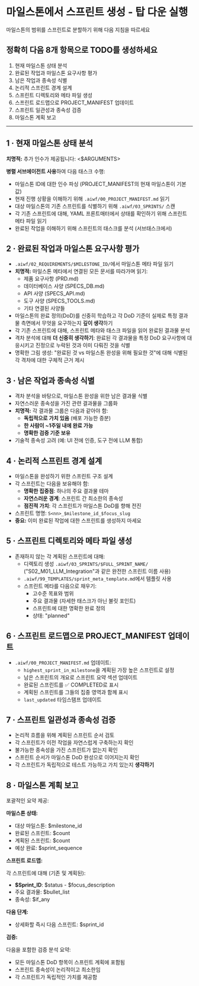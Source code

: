 # 마일스톤에서 스프린트 생성 - 탑 다운 실행

마일스톤의 범위를 스프린트로 분할하기 위해 다음 지침을 따르세요

## 정확히 다음 8개 항목으로 TODO를 생성하세요

1. 현재 마일스톤 상태 분석
2. 완료된 작업과 마일스톤 요구사항 평가
3. 남은 작업과 종속성 식별
4. 논리적 스프린트 경계 설계
5. 스프린트 디렉토리와 메타 파일 생성
6. 스프린트 로드맵으로 PROJECT_MANIFEST 업데이트
7. 스프린트 일관성과 종속성 검증
8. 마일스톤 계획 보고

---

## 1 · 현재 마일스톤 상태 분석

**치명적:** 추가 인수가 제공됩니다: <$ARGUMENTS>

**병렬 서브에이전트 사용**하여 다음 태스크 수행:

- 마일스톤 ID에 대한 인수 파싱 (PROJECT_MANIFEST의 현재 마일스톤이 기본값)
- 현재 진행 상황을 이해하기 위해 `.aiwf/00_PROJECT_MANIFEST.md` 읽기
- 대상 마일스톤의 기존 스프린트를 식별하기 위해 `.aiwf/03_SPRINTS/` 스캔
- 각 기존 스프린트에 대해, YAML 프론트매터에서 상태를 확인하기 위해 스프린트 메타 파일 읽기
- 완료된 작업을 이해하기 위해 스프린트의 태스크를 분석 (서브태스크에서)

## 2 · 완료된 작업과 마일스톤 요구사항 평가

- `.aiwf/02_REQUIREMENTS/$MILESTONE_ID/`에서 마일스톤 메타 파일 읽기
- **치명적:** 마일스톤 메타에서 연결된 모든 문서를 따라가며 읽기:
  - 제품 요구사항 (PRD.md)
  - 데이터베이스 사양 (SPECS_DB.md)
  - API 사양 (SPECS_API.md)
  - 도구 사양 (SPECS_TOOLS.md)
  - 기타 연결된 사양들
- 마일스톤의 완료 정의(DoD)를 신중히 학습하고 각 DoD 기준이 실제로 특정 결과물 측면에서 무엇을 요구하는지 **깊이 생각**하기
- 각 기존 스프린트에 대해, 스프린트 메타와 태스크 파일을 읽어 완료된 결과물 분석
- 격차 분석에 대해 **더 신중히 생각하기**: 완료된 각 결과물을 특정 DoD 요구사항에 대응시키고 진정으로 누락된 것과 이미 다뤄진 것을 식별
- 명확한 그림 생성: "완료된 것 vs 마일스톤 완성을 위해 필요한 것"에 대해 식별된 각 격차에 대한 구체적 근거 제시

## 3 · 남은 작업과 종속성 식별

- 격차 분석을 바탕으로, 마일스톤 완성을 위한 남은 결과물 식별
- 자연스러운 종속성을 가진 관련 결과물을 그룹화
- **치명적:** 각 결과물 그룹은 다음과 같아야 함:
  - **독립적으로 가치 있음** (배포 가능한 증분)
  - **한 사람이 ~1주일 내에 완료 가능**
  - **명확한 검증 기준 보유**
- 기술적 종속성 고려 (예: UI 전에 인증, 도구 전에 LLM 통합)

## 4 · 논리적 스프린트 경계 설계

- 마일스톤을 완성하기 위한 스프린트 구조 설계
- 각 스프린트는 다음을 보유해야 함:
  - **명확한 집중점**: 하나의 주요 결과물 테마
  - **자연스러운 경계**: 스프린트 간 최소한의 종속성
  - **점진적 가치**: 각 스프린트가 마일스톤 DoD를 향해 전진
- 스프린트 명명: `S<nn>_$milestone_id_$focus_slug`
- **중요:** 이미 완료된 작업에 대한 스프린트를 생성하지 마세요

## 5 · 스프린트 디렉토리와 메타 파일 생성

- 존재하지 않는 각 계획된 스프린트에 대해:
  - 디렉토리 생성 `.aiwf/03_SPRINTS/$FULL_SPRINT_NAME/` ("S02_M01_LLM_Integration"과 같은 완전한 스프린트 이름 사용)
  - `.aiwf/99_TEMPLATES/sprint_meta_template.md`에서 템플릿 사용
  - 스프린트 메타를 다음으로 채우기:
    - 고수준 목표와 범위
    - 주요 결과물 (자세한 태스크가 아닌 불릿 포인트)
    - 스프린트에 대한 명확한 완료 정의
    - 상태: "planned"

## 6 · 스프린트 로드맵으로 PROJECT_MANIFEST 업데이트

- `.aiwf/00_PROJECT_MANIFEST.md` 업데이트:
  - `highest_sprint_in_milestone`을 계획된 가장 높은 스프린트로 설정
  - 남은 스프린트의 개요로 스프린트 요약 섹션 업데이트
  - 완료된 스프린트를 ✅ COMPLETED로 표시
  - 계획된 스프린트를 그들의 집중 영역과 함께 표시
  - `last_updated` 타임스탬프 업데이트

## 7 · 스프린트 일관성과 종속성 검증

- 논리적 흐름을 위해 계획된 스프린트 순서 검토
- 각 스프린트가 이전 작업을 자연스럽게 구축하는지 확인
- 불가능한 종속성을 가진 스프린트가 없는지 확인
- 스프린트 순서가 마일스톤 DoD 완성으로 이어지는지 확인
- 각 스프린트가 독립적으로 테스트 가능하고 가치 있는지 **생각하기**

## 8 · 마일스톤 계획 보고

포괄적인 요약 제공:

**마일스톤 상태:**

- 대상 마일스톤: $milestone_id
- 완료된 스프린트: $count
- 계획된 스프린트: $count
- 예상 완료: $sprint_sequence

**스프린트 로드맵:**

각 스프린트에 대해 (기존 및 계획된):

- **$Sprint_ID**: $status - $focus_description
- 주요 결과물: $bullet_list
- 종속성: $if_any

**다음 단계:**

- 상세화할 즉시 다음 스프린트: $sprint_id

**검증:**

다음을 포함한 검증 분석 요약:

- 모든 마일스톤 DoD 항목이 스프린트 계획에 포함됨
- 스프린트 종속성이 논리적이고 최소한임
- 각 스프린트가 독립적인 가치를 제공함